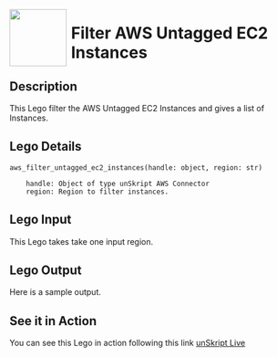 [<img align="left" src="https://unskript.com/assets/favicon.png" width="100" height="100" style="padding-right: 5px">](https://unskript.com/assets/favicon.png) 
<h1>Filter AWS Untagged EC2 Instances </h1>

## Description
This Lego filter the AWS Untagged EC2 Instances and gives a list of Instances.


## Lego Details

    aws_filter_untagged_ec2_instances(handle: object, region: str)

        handle: Object of type unSkript AWS Connector
        region: Region to filter instances.

## Lego Input
This Lego takes take one input region. 

## Lego Output
Here is a sample output.

## See it in Action

You can see this Lego in action following this link [unSkript Live](https://unskript.com)